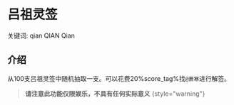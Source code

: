 # 吕祖灵签

<tldr>
    <p>关键词: <shortcut>qian</shortcut> <shortcut>QIAN</shortcut> <shortcut>Qian</shortcut></p>
</tldr>

## 介绍
从100支吕祖灵签中随机抽取一支。可以花费20%score_tag%找`@萧寒`进行解签。

> **请注意此功能仅限娱乐，不具有任何实际意义**
{style="warning"}